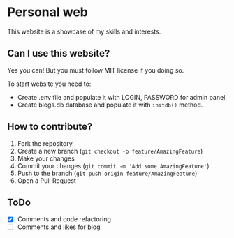# Personal web
This website is a showcase of my skills and interests.

## Can I use this website?
Yes you can! But you must follow MIT license if you doing so. 

To start website you need to:
- Create .env file and populate it with LOGIN, PASSWORD for admin panel.
- Create blogs.db database and populate it with `initdb()` method.

## How to contribute?

1. Fork the repository
2. Create a new branch (`git checkout -b feature/AmazingFeature`)
3. Make your changes
4. Commit your changes (`git commit -m 'Add some AmazingFeature'`)
5. Push to the branch (`git push origin feature/AmazingFeature`)
6. Open a Pull Request

## ToDo
- [x] Comments and code refactoring
- [ ] Comments and likes for blog 